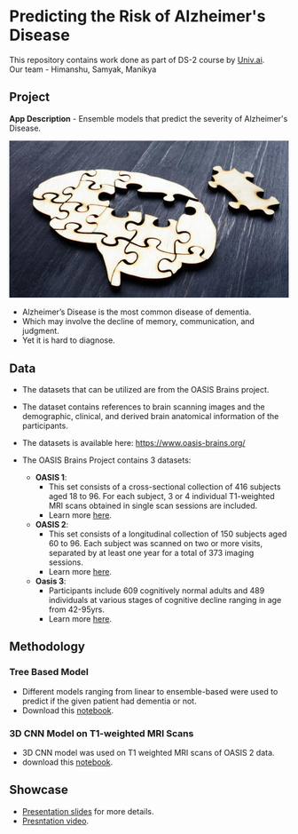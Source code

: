 # Predicting the Risk of Alzheimer's Disease

This repository contains work done as part of DS-2 course by [Univ.ai](https://www.univ.ai/).</br> 
Our team - Himanshu, Samyak, Manikya

## Project

**App Description** - Ensemble models that predict the severity of Alzheimer's Disease.

<img src="https://github.com/HimanS-sys/alzheimers-disease-prediction/blob/main/assets/images/alz-disease-intro.png">

- Alzheimer’s Disease is the most common disease of dementia.
- Which may involve the decline of memory, communication, and judgment.
- Yet it is hard to diagnose. 

## Data

- The datasets that can be utilized are from the OASIS Brains project.
- The dataset contains references to brain scanning images and the demographic, clinical, and derived brain anatomical information of the participants.
- The datasets is available here: https://www.oasis-brains.org/

- The OASIS Brains Project contains 3 datasets:
  - **OASIS 1**:</br>
    - This set consists of a cross-sectional collection of 416 subjects aged 18 to 96. For each subject, 3 or 4 individual T1-weighted MRI scans obtained in single scan sessions are included.
    - Learn more [here](https://doi.org/10.1162/jocn.2007.19.9.1498).
  - **OASIS 2**:</br>
    - This set consists of a longitudinal collection of 150 subjects aged 60 to 96. Each subject was scanned on two or more visits, separated by at least one year for a total of 373 imaging sessions.
    - Learn more [here](https://doi.org/10.1162/jocn.2009.21407).
  - **Oasis 3**:</br>
    - Participants include 609 cognitively normal adults and 489 individuals at various stages of cognitive decline ranging in age from 42-95yrs.
    - Learn more [here](https://doi.org/10.1101/2019.12.13.19014902). 

## Methodology

### Tree Based Model

- Different models ranging from linear to ensemble-based were used to predict if the given patient had dementia or not.
- Download this [notebook](https://github.com/HimanS-sys/alzheimers-disease-prediction/blob/main/dimentia_pred.ipynb).


### 3D CNN Model on T1-weighted MRI Scans

- 3D CNN model was used on T1 weighted MRI scans of OASIS 2 data.
- download this [notebook](https://github.com/HimanS-sys/alzheimers-disease-prediction/blob/main/Oasis2_Image_Data.ipynb).

## Showcase
- [Presentation slides](https://github.com/HimanS-sys/alzheimers-disease-prediction/blob/main/Presentation/alz_detection.pdf) for more details.
- [Presntation video](https://github.com/HimanS-sys/alzheimers-disease-prediction/blob/main/Presentation/alz_detection.mp4).

